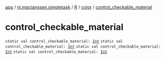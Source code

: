 [app](../../../index.md) / [nl.mpcjanssen.simpletask](../../index.md) / [R](../index.md) / [color](index.md) / [control_checkable_material](.)

# control_checkable_material

`static val control_checkable_material: `[`Int`](https://kotlinlang.org/api/latest/jvm/stdlib/kotlin/-int/index.html)
`static val control_checkable_material: `[`Int`](https://kotlinlang.org/api/latest/jvm/stdlib/kotlin/-int/index.html)
`static val control_checkable_material: `[`Int`](https://kotlinlang.org/api/latest/jvm/stdlib/kotlin/-int/index.html)
`static val control_checkable_material: `[`Int`](https://kotlinlang.org/api/latest/jvm/stdlib/kotlin/-int/index.html)